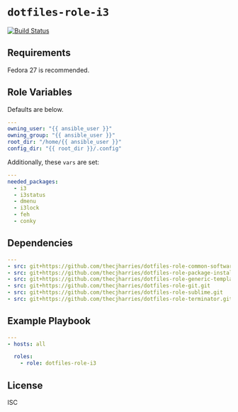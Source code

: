 # `dotfiles-role-i3`

[![Build Status](https://travis-ci.org/thecjharries/dotfiles-role-i3.svg?branch=master)](https://travis-ci.org/thecjharries/dotfiles-role-i3)

## Requirements

Fedora 27 is recommended.

## Role Variables

Defaults are below.

```yml
---
owning_user: "{{ ansible_user }}"
owning_group: "{{ ansible_user }}"
root_dir: "/home/{{ ansible_user }}"
config_dir: "{{ root_dir }}/.config"
```

Additionally, these `vars` are set:

```yml
---
needed_packages:
  - i3
  - i3status
  - dmenu
  - i3lock
  - feh
  - conky
```

## Dependencies

```yml
---
- src: git+https://github.com/thecjharries/dotfiles-role-common-software.git
- src: git+https://github.com/thecjharries/dotfiles-role-package-installer.git
- src: git+https://github.com/thecjharries/dotfiles-role-generic-template.git
- src: git+https://github.com/thecjharries/dotfiles-role-git.git
- src: git+https://github.com/thecjharries/dotfiles-role-sublime.git
- src: git+https://github.com/thecjharries/dotfiles-role-terminator.git
```

## Example Playbook

```yml
---
- hosts: all

  roles:
    - role: dotfiles-role-i3
```

## License

ISC
